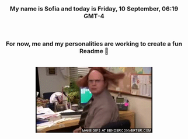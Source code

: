 


<div align="center">
<h3 >My name is Sofia and today is Friday, 10 September, 06:19 GMT-4</h3><br>
<h3 >For now, me and my personalities are working to create a fun Readme 👋
</h3><br>
<img src='img/dwight.gif' alt='working...'/>
</div>
